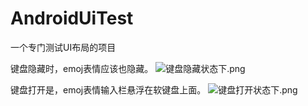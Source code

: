 # AndroidUiTest
一个专门测试UI布局的项目

键盘隐藏时，emoj表情应该也隐藏。
![键盘隐藏状态下.png](http://upload-images.jianshu.io/upload_images/1019822-01f9d911f40e7bf4.png?imageMogr2/auto-orient/strip%7CimageView2/2/w/1240)

键盘打开是，emoj表情输入栏悬浮在软键盘上面。
![键盘打开状态下.png](http://upload-images.jianshu.io/upload_images/1019822-565440cd986943d0.png?imageMogr2/auto-orient/strip%7CimageView2/2/w/1240)
